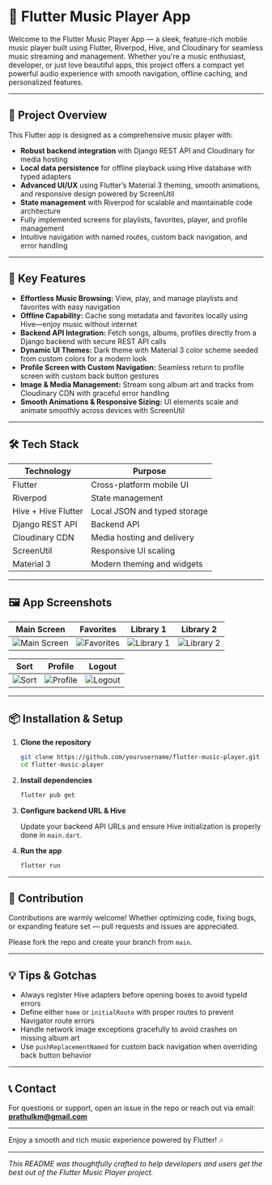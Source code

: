 # 🎵 Flutter Music Player App

Welcome to the Flutter Music Player App — a sleek, feature-rich mobile music player built using Flutter, Riverpod, Hive, and Cloudinary for seamless music streaming and management. Whether you're a music enthusiast, developer, or just love beautiful apps, this project offers a compact yet powerful audio experience with smooth navigation, offline caching, and personalized features.

---

## 🚀 Project Overview

This Flutter app is designed as a comprehensive music player with:

- **Robust backend integration** with Django REST API and Cloudinary for media hosting
- **Local data persistence** for offline playback using Hive database with typed adapters
- **Advanced UI/UX** using Flutter’s Material 3 theming, smooth animations, and responsive design powered by ScreenUtil
- **State management** with Riverpod for scalable and maintainable code architecture
- Fully implemented screens for playlists, favorites, player, and profile management
- Intuitive navigation with named routes, custom back navigation, and error handling

---

## 🎯 Key Features

- **Effortless Music Browsing:** View, play, and manage playlists and favorites with easy navigation  
- **Offline Capability:** Cache song metadata and favorites locally using Hive—enjoy music without internet  
- **Backend API Integration:** Fetch songs, albums, profiles directly from a Django backend with secure REST API calls  
- **Dynamic UI Themes:** Dark theme with Material 3 color scheme seeded from custom colors for a modern look  
- **Profile Screen with Custom Navigation:** Seamless return to profile screen with custom back button gestures  
- **Image & Media Management:** Stream song album art and tracks from Cloudinary CDN with graceful error handling  
- **Smooth Animations & Responsive Sizing:** UI elements scale and animate smoothly across devices with ScreenUtil  

---

## 🛠️ Tech Stack

| Technology          | Purpose                         |
|---------------------|---------------------------------|
| Flutter             | Cross-platform mobile UI        |
| Riverpod            | State management                |
| Hive + Hive Flutter | Local JSON and typed storage    |
| Django REST API     | Backend API                     |
| Cloudinary CDN      | Media hosting and delivery      |
| ScreenUtil          | Responsive UI scaling           |
| Material 3          | Modern theming and widgets      |

---

## 🖼️ App Screenshots

| Main Screen | Favorites | Library 1 | Library 2 |
|--------------|------------|------------|------------|
| ![Main Screen](assets/images/mainscreen.png) | ![Favorites](assets/images/favorites.png) | ![Library 1](assets/images/library-1.png) | ![Library 2](assets/images/library-2.png) |

| Sort | Profile | Logout |
|------|----------|---------|
| ![Sort](assets/images/sort.png) | ![Profile](assets/images/profile.png) | ![Logout](assets/images/logout.png) |

---

## 📦 Installation & Setup

1. **Clone the repository**
    ```bash
    git clone https://github.com/yourusername/flutter-music-player.git
    cd flutter-music-player
    ```

2. **Install dependencies**
    ```bash
    flutter pub get
    ```

3. **Configure backend URL & Hive**

   Update your backend API URLs and ensure Hive initialization is properly done in `main.dart`.

4. **Run the app**
    ```bash
    flutter run
    ```

---

## 🙌 Contribution

Contributions are warmly welcome! Whether optimizing code, fixing bugs, or expanding feature set — pull requests and issues are appreciated.

Please fork the repo and create your branch from `main`.

---

## 💡 Tips & Gotchas

- Always register Hive adapters before opening boxes to avoid typeId errors  
- Define either `home` or `initialRoute` with proper routes to prevent Navigator route errors  
- Handle network image exceptions gracefully to avoid crashes on missing album art  
- Use `pushReplacementNamed` for custom back navigation when overriding back button behavior  

---

## 📞 Contact

For questions or support, open an issue in the repo or reach out via email: **prathulkm@gmail.com**

---

Enjoy a smooth and rich music experience powered by Flutter! 🎶

---

*This README was thoughtfully crafted to help developers and users get the best out of the Flutter Music Player project.*
